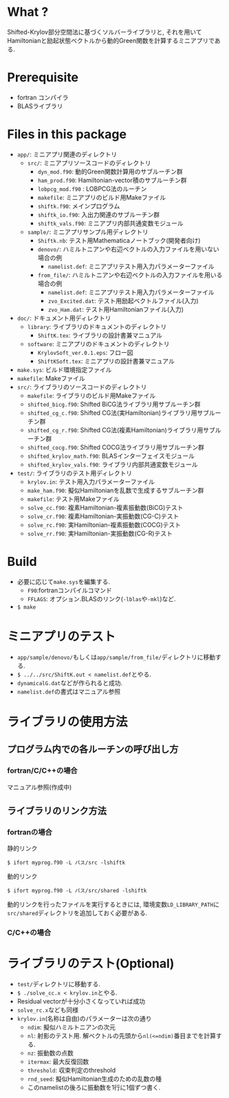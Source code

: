 # What ?

Shifted-Krylov部分空間法に基づくソルバーライブラリと,
それを用いてHamiltonianと励起状態ベクトルから動的Green関数を計算するミニアプリである.

# Prerequisite

 * fortran コンパイラ
 * BLASライブラリ

# Files in this package

 * `app/`: ミニアプリ関連のディレクトリ
   * `src/`: ミニアプリソースコードのディレクトリ
     * `dyn_mod.f90`: 動的Green関数計算用のサブルーチン群
     * `ham_prod.f90`: Hamiltonian-vector積のサブルーチン群
     * `lobpcg_mod.f90` : LOBPCG法のルーチン
     * `makefile`: ミニアプリのビルド用Makeファイル
     * `shiftk.f90`: メインプログラム
     * `shiftk_io.f90`: 入出力関連のサブルーチン群
     * `shiftk_vals.f90`: ミニアプリ内部共通変数モジュール
   * `sample/`: ミニアプリサンプル用ディレクトリ
     * `Shiftk.nb`: テスト用Mathematicaノートブック(開発者向け)
     * `denovo/`: ハミルトニアンや右辺ベクトルの入力ファイルを用いない場合の例
       * `namelist.def`: ミニアプリテスト用入力パラメーターファイル
     * `from_file/`: ハミルトニアンや右辺ベクトルの入力ファイルを用いる場合の例
       * `namelist.def`: ミニアプリテスト用入力パラメーターファイル
       * `zvo_Excited.dat`: テスト用励起ベクトルファイル(入力)
       * `zvo_Ham.dat`: テスト用Hamiltonianファイル(入力)
 * `doc/`: ドキュメント用ディレクトリ
   * `library`: ライブラリのドキュメントのディレクトリ
     * `ShiftK.tex`: ライブラリの設計書兼マニュアル
   * `software`: ミニアプリのドキュメントのディレクトリ
     * `KrylovSoft_ver.0.1.eps`: フロー図
     * `ShiftKSoft.tex`: ミニアプリの設計書兼マニュアル
 * `make.sys`: ビルド環境指定ファイル
 * `makefile`: Makeファイル
 * `src/`: ライブラリのソースコードのディレクトリ
   * `makefile`: ライブラリのビルド用Makeファイル
   * `shifted_bicg.f90`: Shifted BiCG法ライブラリ用サブルーチン群
   * `shifted_cg_c.f90`: Shifted CG法(実Hamiltonian)ライブラリ用サブルーチン群
   * `shifted_cg_r.f90`: Shifted CG法(複素Hamiltonian)ライブラリ用サブルーチン群
   * `shifted_cocg.f90`: Shifted COCG法ライブラリ用サブルーチン群
   * `shifted_krylov_math.f90`: BLASインターフェイスモジュール
   * `shifted_krylov_vals.f90`: ライブラリ内部共通変数モジュール
 * `test/`: ライブラリのテスト用ディレクトリ
   * `krylov.in`: テスト用入力パラメーターファイル
   * `make_ham.f90`: 擬似Hamiltonianを乱数で生成するサブルーチン群
   * `makefile`: テスト用Makeファイル
   * `solve_cc.f90`: 複素Hamiltonian-複素振動数(BiCG)テスト
   * `solve_cr.f90`: 複素Hamiltonian-実振動数(CG-C)テスト
   * `solve_rc.f90`: 実Hamiltonian-複素振動数(COCG)テスト
   * `solve_rr.f90`: 実Hamiltonian-実振動数(CG-R)テスト

# Build

 * 必要に応じて`make.sys`を編集する.
   * `F90`:fortranコンパイルコマンド
   * `FFLAGS`: オプション.BLASのリンク(`-lblas`や`-mkl`)など.
 * `$ make`

# ミニアプリのテスト

 * `app/sample/denovo/`もしくは`app/sample/from_file/`ディレクトリに移動する.
 * `$ ../../src/ShiftK.out < namelist.def`とやる.
 * `dynamicalG.dat`などが作られると成功.
 * `namelist.def`の書式はマニュアル参照

# ライブラリの使用方法

## プログラム内での各ルーチンの呼び出し方

### fortran/C/C++の場合

マニュアル参照(作成中)

## ライブラリのリンク方法

### fortranの場合

静的リンク
```
$ ifort myprog.f90 -L パス/src -lshiftk
```
動的リンク
```
$ ifort myprog.f90 -L パス/src/shared -lshiftk
```
動的リンクを行ったファイルを実行するときには,
環境変数`LD_LIBRARY_PATH`に`src/shared`ディレクトリを追加しておく必要がある.

### C/C++の場合

# ライブラリのテスト(Optional)

 * `test/`ディレクトリに移動する.
 * `$ ./solve_cc.x < krylov.in`とやる.
 * Residual vectorが十分小さくなっていれば成功
 * `solve_rc.x`なども同様
 * `krylov.in`(名称は自由)のパラメーターは次の通り
   * `ndim`: 擬似ハミルトニアンの次元
   * `nl`: 射影のテスト用. 解ベクトルの先頭から`nl(<=ndim)`番目までを計算する.
   * `nz`: 振動数の点数
   * `itermax`: 最大反復回数
   * `threshold`: 収束判定のthreshold
   * `rnd_seed`: 擬似Hamiltonian生成のための乱数の種
   * このnamelistの後ろに振動数を1行に1個ずつ書く.
